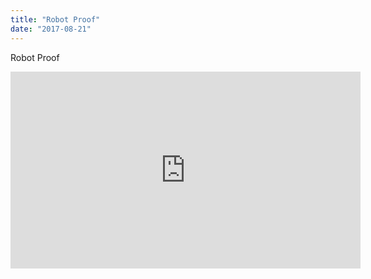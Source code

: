 ```yaml
---
title: "Robot Proof"
date: "2017-08-21"
---
```


Robot Proof

<iframe width="560" height="315" src="https://www.youtube.com/embed/4SZl1r2O_bY" frameborder="0" allowfullscreen></iframe>